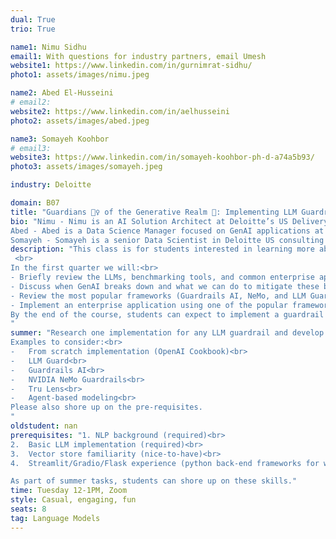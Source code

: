 ```yaml
---
dual: True
trio: True

name1: Nimu Sidhu
email1: With questions for industry partners, email Umesh
website1: https://www.linkedin.com/in/gurnimrat-sidhu/
photo1: assets/images/nimu.jpeg

name2: Abed El-Husseini
# email2:
website2: https://www.linkedin.com/in/aelhusseini
photo2: assets/images/abed.jpeg

name3: Somayeh Koohbor
# email3: 
website3: https://www.linkedin.com/in/somayeh-koohbor-ph-d-a74a5b93/
photo3: assets/images/somayeh.jpeg

industry: Deloitte

domain: B07
title: "Guardians 🦹‍♀️ of the Generative Realm 👾: Implementing LLM Guardrails"
bio: "Nimu - Nimu is an AI Solution Architect at Deloitte’s US Delivery Center. Experienced in developing AI courses and delivering large-scale client solutions, she is excited to teach this class. Based in Washington DC 🏛️🌸, Nimu serves as Vice President for the local Returned Peace Corps 🕊 chapter. You can also find her enjoying DC's cultural scene or nurturing her rooftop garden️.<br><br>
Abed - Abed is a Data Science Manager focused on GenAI applications at Deloitte Consulting. He loves teaching and has previously served as a business case mentor for the HDSI – Deloitte Business Case program. Abed is a graduate of THE Ohio State University and lives in the capital of live music Austin, Texas 🤠🎸 with his wife and son. He’s an avid runner and loves dessert, in that order.<br><br>
Somayeh - Somayeh is a senior Data Scientist in Deloitte US consulting department. She is an applied scientist with over 10 years of academic and industry driven research involving Data Science, AI and Machine Learning. Somayeh can utilize the latest research, state of the art algorithms, and machine learning techniques to translate data into key strategic insights and actions."
description: "This class is for students interested in learning more about large language models and how to make them safe, secure, and private using robust guardrails.
 <br>
In the first quarter we will:<br>
- Briefly review the LLMs, benchmarking tools, and common enterprise applications<br>
- Discuss when GenAI breaks down and what we can do to mitigate these breakdowns<br>
- Review the most popular frameworks (Guardrails AI, NeMo, and LLM Guard) and architectures leveraged for guardrail implementations<br>
- Implement an enterprise application using one of the popular frameworks introduced<br>
By the end of the course, students can expect to implement a guardrail framework of their choice for their own GenAI application.
"
summer: "Research one implementation for any LLM guardrail and develop a 5 min presentation. Presentations will take place across the first four class sessions.<br> 
Examples to consider:<br>
-	From scratch implementation (OpenAI Cookbook)<br>
-	LLM Guard<br>
-	Guardrails AI<br>
-	NVIDIA NeMo Guardrails<br>
-	Tru Lens<br>
-	Agent-based modeling<br>
Please also shore up on the pre-requisites.
"
oldstudent: nan
prerequisites: "1. NLP background (required)<br>
2.	Basic LLM implementation (required)<br>
3.	Vector store familiarity (nice-to-have)<br>
4.	Streamlit/Gradio/Flask experience (python back-end frameworks for web applications)<br>

As part of summer tasks, students can shore up on these skills."
time: Tuesday 12-1PM, Zoom
style: Casual, engaging, fun
seats: 8
tag: Language Models
---
```

